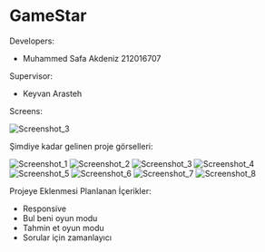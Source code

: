 # GameStar


Developers: 

- Muhammed Safa Akdeniz 212016707

Supervisor: 

- Keyvan Arasteh


Screens: 

![Screenshot_3](https://user-images.githubusercontent.com/93321546/207388194-7086e6d8-936d-4a0f-8deb-7ed087764d0c.png)



Şimdiye kadar gelinen proje görselleri:

![Screenshot_1](https://user-images.githubusercontent.com/93321546/208511254-f31b4229-aec8-4373-aeff-05a407c6157b.png)
![Screenshot_2](https://user-images.githubusercontent.com/93321546/208511260-76acb0d5-d68a-4db5-ac2d-e0cc614d7a4a.png)
![Screenshot_3](https://user-images.githubusercontent.com/93321546/208511261-b1d4ea55-c8bb-4109-8bc9-9915a31151ba.png)
![Screenshot_4](https://user-images.githubusercontent.com/93321546/208511266-e3543eca-8c9e-4aa0-9131-4143687d3dd8.png)
![Screenshot_5](https://user-images.githubusercontent.com/93321546/208511269-c3a1c27d-78fc-4955-9f03-2b7a8c1be721.png)
![Screenshot_6](https://user-images.githubusercontent.com/93321546/208511273-e332cfeb-c550-43ca-ba3b-4803a3a559ca.png)
![Screenshot_7](https://user-images.githubusercontent.com/93321546/208511281-665ae831-d378-4dd1-999d-922af3c28604.png)
![Screenshot_8](https://user-images.githubusercontent.com/93321546/208511285-85a168a9-a387-4c1a-8379-ec43217d88a3.png)


Projeye Eklenmesi Planlanan İçerikler:
- Responsive
- Bul beni oyun modu
- Tahmin et oyun modu
- Sorular için zamanlayıcı

